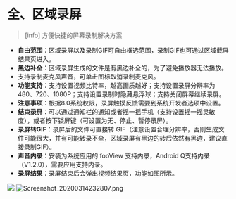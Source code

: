 # 全、区域录屏

> \[info\] 方便快捷的屏幕录制解决方案

* **自由范围**：区域录屏以及录制GIF可自由框选范围，录制GIF也可通过区域截屏结果页进入。
* **黑边补全**：区域录屏生成的文件是有黑边补全的，为了避免播放器无法播放。
* 支持录制麦克风声音，可单击图标取消录制麦克风。
* **功能支持**：支持设置视频比特率，越高画质越好；支持设置录屏分辨率为 480、720、1080P；支持设置录制时隐藏悬浮球；支持关闭屏幕继续录屏。
* **注意事项**：根据8.0系统权限，录屏触摸反馈需要到系统开发者选项中设置。
* **结束录屏**：可以通过通知栏的通知或者摇一摇手机（支持设置摇一摇灵敏度），或者按下锁屏键（可设置为无、停止、暂停录屏）。
* **录屏转GIF**：录屏后的文件可直接转 GIF（注意设置合理分辨率，否则生成文件可能很大，并有可能转录不全，区域录屏有黑边的转后依然有黑边，建议直接录制GIF）。
* **声音内录**：安装为系统应用的 fooView 支持内录，Android Q支持内录（V1.2.0），需要应用支持内录。
* **录屏结果**：录屏结束后会弹出视频结果页，功能如图所示。

![](http://ww1.sinaimg.cn/large/6b1dd0a7ly1fzrd6vymonj20u01fc7fq.jpg) ![Screenshot\_20200314232807.png](http://ww1.sinaimg.cn/large/6b1dd0a7ly1gctvkdqgjpj20u00mbab0.jpg)

